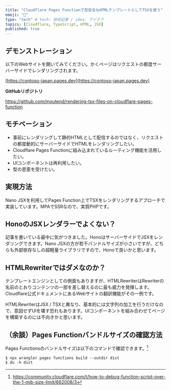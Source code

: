 ```yaml
---
title: "Cloudflare Pages Functionで型安全なHTMLテンプレートとしてTSXを使う"
emoji: "🍣"
type: "tech" # tech: 技術記事 / idea: アイデア
topics: [Cloudflare, TypeScript, HTML, JSX]
published: true
---
```

## デモンストレーション

以下のWebサイトを開いてみてください。かくページはリクエストの都度サーバーサイドでレンダリングされます。

[https://contoso-japan.pages.dev](https://contoso-japan.pages.dev)

**GitHubリポジトリ**

https://github.com/moutend/rendering-tsx-files-on-cloudflare-pages-function

## モチベーション

- 事前にレンダリングして静的HTMLとして配信するのではなく、リクエストの都度動的にサーバーサイドでHTMLをレンダリングしたい。
- Cloudflare Pages Functionに組み込まれているルーティング機能を活用したい。
- UIコンポーネントは再利用したい。
- 型の恩恵を受けたい。

## 実現方法

Nano JSXを利用してPages Function上でTSXをレンダリングするアプローチで実装しています。MPAでSSRなので、実質PHPです。

## HonoのJSXレンダラーでよくない？

記事を書いている最中に気がつきました。HonoはサーバーサイドでJSXをレンダリングできます。Nano JSXの方が若干バンドルサイズが小さいですが、どちらも外部依存なしの超軽量ライブラリですので、Honoで良いかと思います。

## HTMLRewriterではダメなのか？

テンプレートエンジンとしての側面もありますが、HTMLRewriterはRewriterの名前のとおりコンテンツの一部を差し替えるのに最も威力を発揮します。Cloudflare公式ドキュメントにあるWebサイトの翻訳機能がその一例です。

HTMLRewriterはJSX / TSXと異なり、基本的には文字列の加工を行うだけなので、意図せずUIを壊す恐れもあります。UIコンポーネントを組み合わせてページを構築するのには不向きかと思います。

## （余談）Pages Functionバンドルサイズの確認方法

Pages Functionsのバンドルサイズは以下のコマンドで確認できます。[^1]

```console
$ npx wrangler pages functions build --outdir dist
$ du -h dist
```

[^1]: https://community.cloudflare.com/t/how-to-debug-function-script-over-the-1-mib-size-limit/662008/3
